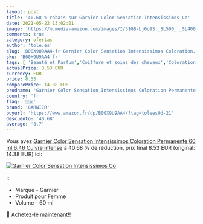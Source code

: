 ```yaml
---
layout: post
title: '40.68 % rabais sur Garnier Color Sensation Intensissimos Co'
date: 2021-05-22 13:02:01
image: 'https://m.media-amazon.com/images/I/51GB-Lj6o9S._SL500_._SL400_.jpg'
comments: true
category: ofertas
author: 'tole.es'
slug: 'B00X9U9AA4-fr Garnier Color Sensation Intensissimos Coloration...'
sku: 'B00X9U9AA4-fr'
tags: [ 'Beauté et Parfum','Coiffure et soins des cheveux','Coloration permanente','Colorations','garnier', ]
actualPrice: 8.53 EUR
currency: EUR
price: 8.53
comparePrice: 14.38 EUR
prodname: 'Garnier Color Sensation Intensissimos Coloration Permanente 60 ml  6.46 Cuivre intense'
country: 'fr'
flag: '🇫🇷'
brand: 'GARNIER'
buyurl: 'https://www.amazon.fr/dp/B00X9U9AA4/?tag=tolees0d-21'
descuento: '40.68'
average: '8.7'
---
```


Vous avez [Garnier Color Sensation Intensissimos Coloration Permanente 60 ml  6.46 Cuivre intense](https://www.amazon.fr/dp/B00X9U9AA4/?tag=tolees0d-21)  à  40.68 % de réduction, prix final  8.53 EUR (original: 14.38 EUR) ici:

[![Garnier Color Sensation Intensissimos Co](https://m.media-amazon.com/images/I/51GB-Lj6o9S._SL500_._SL400_.jpg)](https://www.amazon.fr/dp/B00X9U9AA4/?tag=tolees0d-21)

ℹ️:

- Marque - Garnier
- Produit pour Femme
- Volume - 60 ml

[🛒 Achetez-le maintenant!!](https://www.amazon.fr/dp/B00X9U9AA4/?tag=tolees0d-21)
